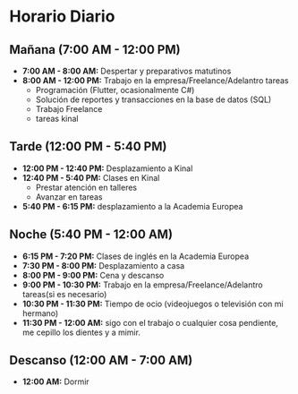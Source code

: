# Horario Diario

## Mañana (7:00 AM - 12:00 PM)
- **7:00 AM - 8:00 AM:** Despertar y preparativos matutinos
- **8:00 AM - 12:00 PM:** Trabajo en la empresa/Freelance/Adelantro tareas
  - Programación (Flutter, ocasionalmente C#)
  - Solución de reportes y transacciones en la base de datos (SQL)
  - Trabajo Freelance
  - tareas kinal

## Tarde (12:00 PM - 5:40 PM)
- **12:00 PM - 12:40 PM:** Desplazamiento a Kinal
- **12:40 PM - 5:40 PM:** Clases en Kinal
  - Prestar atención en talleres
  - Avanzar en tareas
- **5:40 PM - 6:15 PM:** desplazamiento a la Academia Europea

## Noche (5:40 PM - 12:00 AM)
- **6:15 PM - 7:20 PM:** Clases de inglés en la Academia Europea
- **7:30 PM - 8:00 PM:** Desplazamiento a casa
- **8:00 PM - 9:00 PM:** Cena y descanso
- **9:00 PM - 10:30 PM:** Trabajo en la empresa/Freelance/Adelantro tareas(si es necesario)
- **10:30 PM - 11:30 PM:** Tiempo de ocio (videojuegos o televisión con mi hermano)
- **11:30 PM - 12:00 AM:** sigo con el trabajo o cualquier cosa pendiente, me cepillo los dientes y a mimir.

## Descanso (12:00 AM - 7:00 AM)
- **12:00 AM:** Dormir
